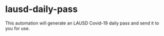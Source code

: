 # lausd-daily-pass
This automation will generate an LAUSD Covid-19 daily pass and send it to you for use. 
